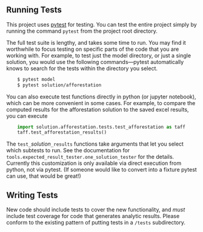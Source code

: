 ## Running Tests

This project uses [pytest](https://docs.pytest.org/en/6.2.x/contents.html) for testing.  You can test the entire project simply by running the command `pytest` from the project root directory.

The full test suite is lengthy, and takes some time to run.  You may find it worthwhile to focus testing on specific parts of the code that you are working with.  For example, to test just the model directory, or just a single solution, you would use the following commands&mdash;pytest automatically knows to search for the tests within the directory you select.
```sh
    $ pytest model
    $ pytest solution/afforestation
```

You can also execute test functions directly in python (or jupyter notebook), which can be more convenient in some cases.
For example, to compare the computed results for the afforestation solution to the saved excel results,
you can execute
```python
    import solution.afforestation.tests.test_afforestation as taff
    taff.test_afforestation_results()
```

The `test_`_solution_`_results` functions take arguments that let you select which subtests to run.  See the 
documentation for `tools.expected_result_tester.one_solution_tester` for the details.  Currently this customization is
only available via direct execution from python, not via pytest.  (If someone would like to convert into a fixture pytest can use,
that would be great!)

## Writing Tests

New code should include tests to cover the new functionality, and _must_ include test
coverage for code that generates analytic results.  Please conform to the existing pattern of putting tests in a `/tests` subdirectory.
 